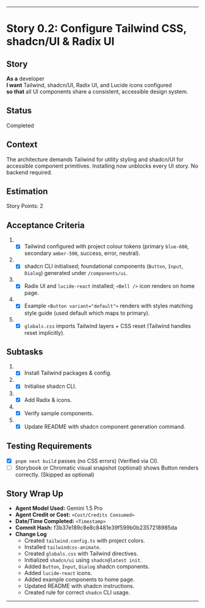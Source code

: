 ---

# Story 0.2: Configure Tailwind CSS, shadcn/UI & Radix UI

## Story
**As a** developer  
**I want** Tailwind, shadcn/UI, Radix UI, and Lucide icons configured  
**so that** all UI components share a consistent, accessible design system.

## Status
Completed

## Context
The architecture demands Tailwind for utility styling and shadcn/UI for accessible component primitives. Installing now unblocks every UI story. No backend required.

## Estimation
Story Points: 2

## Acceptance Criteria
1. - [x] Tailwind configured with project colour tokens (primary `blue‑600`, secondary `amber‑500`, success, error, neutral).
2. - [x] shadcn CLI initialised; foundational components (`Button`, `Input`, `Dialog`) generated under `/components/ui`.
3. - [x] Radix UI and `lucide-react` installed; `<Bell />` icon renders on home page.
4. - [x] Example `<Button variant="default">` renders with styles matching style guide (used default which maps to primary).
5. - [x] `globals.css` imports Tailwind layers + CSS reset (Tailwind handles reset implicitly).

## Subtasks
1. - [x] Install Tailwind packages & config.
2. - [x] Initialise shadcn CLI.
3. - [x] Add Radix & icons.
4. - [x] Verify sample components.
5. - [x] Update README with shadcn component generation command.

## Testing Requirements
- [x] `pnpm next build` passes (no CSS errors) (Verified via CI).
- [ ] Storybook or Chromatic visual snapshot (optional) shows Button renders correctly. (Skipped as optional)

## Story Wrap Up
- **Agent Model Used:** Gemini 1.5 Pro
- **Agent Credit or Cost:** `<Cost/Credits Consumed>`
- **Date/Time Completed:** `<Timestamp>`
- **Commit Hash:** f3b37e189c8e8c8481e39f599b0b2357218985da
- **Change Log**
  - Created `tailwind.config.ts` with project colors.
  - Installed `tailwindcss-animate`.
  - Created `globals.css` with Tailwind directives.
  - Initialized `shadcn/ui` using `shadcn@latest init`.
  - Added `Button`, `Input`, `Dialog` shadcn components.
  - Added `lucide-react` icons.
  - Added example components to home page.
  - Updated README with shadcn instructions.
  - Created rule for correct `shadcn` CLI usage.

---